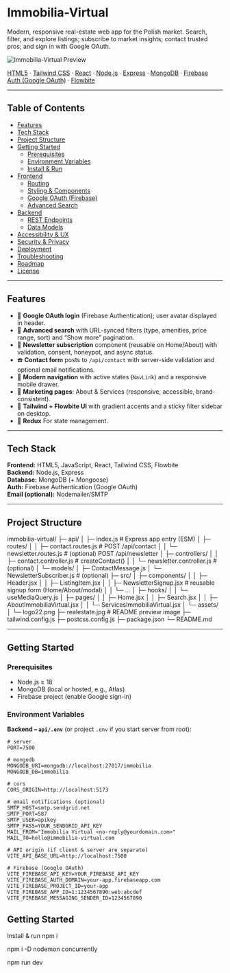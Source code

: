 # Immobilia-Virtual

Modern, responsive real-estate web app for the Polish market. Search, filter, and explore listings; subscribe to market insights; contact trusted pros; and sign in with Google OAuth.

![Immobilia-Virtual Preview](realestate.jpg)

<p align="left">
  <a href="https://developer.mozilla.org/docs/Web/Guide/HTML/HTML5">HTML5</a> ·
  <a href="https://tailwindcss.com/">Tailwind CSS</a> ·
  <a href="https://react.dev/">React</a> ·
  <a href="https://nodejs.org/">Node.js</a> ·
  <a href="https://expressjs.com/">Express</a> ·
  <a href="https://www.mongodb.com/">MongoDB</a> ·
  <a href="https://firebase.google.com/docs/auth">Firebase Auth (Google OAuth)</a> ·
  <a href="https://flowbite.com/">Flowbite</a>
</p>

---

## Table of Contents
- [Features](#features)
- [Tech Stack](#tech-stack)
- [Project Structure](#project-structure)
- [Getting Started](#getting-started)
  - [Prerequisites](#prerequisites)
  - [Environment Variables](#environment-variables)
  - [Install & Run](#install--run)
- [Frontend](#frontend)
  - [Routing](#routing)
  - [Styling & Components](#styling--components)
  - [Google OAuth (Firebase)](#google-oauth-firebase)
  - [Advanced Search](#advanced-search)
- [Backend](#backend)
  - [REST Endpoints](#rest-endpoints)
  - [Data Models](#data-models)
- [Accessibility & UX](#accessibility--ux)
- [Security & Privacy](#security--privacy)
- [Deployment](#deployment)
- [Troubleshooting](#troubleshooting)
- [Roadmap](#roadmap)
- [License](#license)

---

## Features

- 🔐 **Google OAuth login** (Firebase Authentication); user avatar displayed in header.
- 🔎 **Advanced search** with URL-synced filters (type, amenities, price range, sort) and “Show more” pagination.
- 📰 **Newsletter subscription** component (reusable on Home/About) with validation, consent, honeypot, and async status.
- ☎️ **Contact form** posts to `/api/contact` with server-side validation and optional email notifications.
- 🧭 **Modern navigation** with active states (`NavLink`) and a responsive mobile drawer.
- 📄 **Marketing pages**: About & Services (responsive, accessible, brand-consistent).
- 🎨 **Tailwind + Flowbite UI** with gradient accents and a sticky filter sidebar on desktop.
- 🎨 **Redux** For state management.

---

## Tech Stack

**Frontend:** HTML5, JavaScript, React, Tailwind CSS, Flowbite  
**Backend:** Node.js, Express  
**Database:** MongoDB (+ Mongoose)  
**Auth:** Firebase Authentication (Google OAuth)  
**Email (optional):** Nodemailer/SMTP

---

## Project Structure

immobilia-virtual/
├─ api/
│ ├─ index.js # Express app entry (ESM)
│ ├─ routes/
│ │ ├─ contact.routes.js # POST /api/contact
│ │ └─ newsletter.routes.js # (optional) POST /api/newsletter
│ ├─ controllers/
│ │ ├─ contact.controller.js # createContact()
│ │ └─ newsletter.controller.js # (optional)
│ └─ models/
│ ├─ ContactMessage.js
│ └─ NewsletterSubscriber.js # (optional)
├─ src/
│ ├─ components/
│ │ ├─ Header.jsx
│ │ ├─ ListingItem.jsx
│ │ ├─ NewsletterSignup.jsx # reusable signup form (Home/About/modal)
│ │ └─ ...
│ ├─ hooks/
│ │ └─ useMediaQuery.js
│ ├─ pages/
│ │ ├─ Home.jsx
│ │ ├─ Search.jsx
│ │ ├─ AboutImmobiliaVirtual.jsx
│ │ └─ ServicesImmobiliaVirtual.jsx
│ └─ assets/
│ └─ logo22.png
├─ realestate.jpg # README preview image
├─ tailwind.config.js
├─ postcss.config.js
├─ package.json
└─ README.md


---

## Getting Started

### Prerequisites
- Node.js ≥ 18
- MongoDB (local or hosted, e.g., Atlas)
- Firebase project (enable Google sign-in)

### Environment Variables

**Backend – `api/.env`** (or project `.env` if you start server from root):
```env
# server
PORT=7500

# mongodb
MONGODB_URI=mongodb://localhost:27017/immobilia
MONGODB_DB=immobilia

# cors
CORS_ORIGIN=http://localhost:5173

# email notifications (optional)
SMTP_HOST=smtp.sendgrid.net
SMTP_PORT=587
SMTP_USER=apikey
SMTP_PASS=YOUR_SENDGRID_API_KEY
MAIL_FROM="Immobilia Virtual <no-reply@yourdomain.com>"
MAIL_TO=hello@immobilia-virtual.com

# API origin (if client & server are separate)
VITE_API_BASE_URL=http://localhost:7500

# Firebase (Google OAuth)
VITE_FIREBASE_API_KEY=YOUR_FIREBASE_API_KEY
VITE_FIREBASE_AUTH_DOMAIN=your-app.firebaseapp.com
VITE_FIREBASE_PROJECT_ID=your-app
VITE_FIREBASE_APP_ID=1:1234567890:web:abcdef
VITE_FIREBASE_MESSAGING_SENDER_ID=1234567890

```
## Getting Started

Install & run 
npm i

npm i -D nodemon concurrently

npm run dev


